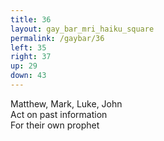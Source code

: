 ```yaml
---
title: 36
layout: gay_bar_mri_haiku_square
permalink: /gaybar/36
left: 35
right: 37
up: 29
down: 43
---
```

Matthew, Mark, Luke, John  
Act on past information  
For their own prophet

